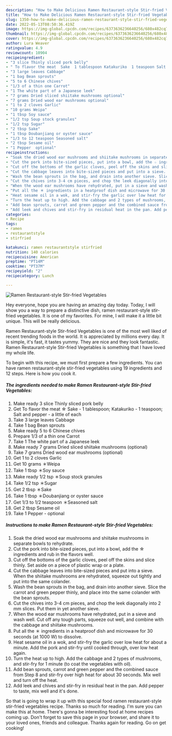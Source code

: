 ```yaml
---
description: "How to Make Delicious Ramen Restaurant-style Stir-fried Vegetables"
title: "How to Make Delicious Ramen Restaurant-style Stir-fried Vegetables"
slug: 1350-how-to-make-delicious-ramen-restaurant-style-stir-fried-vegetables
date: 2022-05-13T08:50:36.419Z
image: https://img-global.cpcdn.com/recipes/6373636236640256/680x482cq70/ramen-restaurant-style-stir-fried-vegetables-recipe-main-photo.jpg
thumbnail: https://img-global.cpcdn.com/recipes/6373636236640256/680x482cq70/ramen-restaurant-style-stir-fried-vegetables-recipe-main-photo.jpg
cover: https://img-global.cpcdn.com/recipes/6373636236640256/680x482cq70/ramen-restaurant-style-stir-fried-vegetables-recipe-main-photo.jpg
author: Lura Weaver
ratingvalue: 4.9
reviewcount: 10904
recipeingredient:
- "3 slice Thinly sliced pork belly"
- " To flavor the meat  Sake  1 tablespoon Katakuriko  1 teaspoon Salt and pepper  a little of each"
- "3 large leaves Cabbage"
- "1 bag Bean sprouts"
- "5 to 6 Chinese chives"
- "1/3 of a thin one Carrot"
- "1 The white part of a Japanese leek"
- "7 grams Dried sliced shiitake mushrooms optional"
- "7 grams Dried wood ear mushrooms optional"
- "1 to 2 cloves Garlic"
- "10 grams Weipa"
- "1 tbsp Soy sauce"
- "1/2 tsp Soup stock granules"
- "1/2 tsp Sugar"
- "2 tbsp Sake"
- "1 tbsp Doubanjiang or oyster sauce"
- "1/3 to 12 teaspoon Seasoned salt"
- "2 tbsp Sesame oil"
- "1 Pepper  optional"
recipeinstructions:
- "Soak the dried wood ear mushrooms and shiitake mushrooms in separate bowls to rehydrate."
- "Cut the pork into bite-sized pieces, put into a bowl, add the ☆ ingredients and rub in the flavors well."
- "Cut off the bottoms of the garlic cloves, peel off the skins and slice thinly. Set aside on a piece of plastic wrap or a plate."
- "Cut the cabbage leaves into bite-sized pieces and put into a sieve. When the shiitake mushrooms are rehydrated, squeeze out tightly and put into the same colander."
- "Wash the bean sprouts in the bag, and drain into another sieve. Slice the carrot and green pepper thinly, and place into the same colander with the bean sprouts."
- "Cut the chives into 3-4 cm pieces, and chop the leek diagonally into 2 mm slices. Put them in yet another sieve."
- "When the wood ear mushrooms have rehydrated, put in a sieve and wash well. Cut off any tough parts, squeeze out well, and combine with the cabbage and shiitake mushrooms."
- "Put all the ＊ ingredients in a heatproof dish and microwave for 30 seconds (at 1000 W) to dissolve."
- "Heat sesame oil in a wok, and stir-fry the garlic over low heat for about a minute. Add the pork and stir-fry until cooked through, over low heat again."
- "Turn the heat up to high. Add the cabbage and 2 types of mushrooms, and stir-fry for 1 minute (to coat the vegetables with oil)."
- "Add bean sprouts, carrot and green pepper and the combined sauce from Step 8 and stir-fry over high heat for about 30 seconds. Mix well and turn off the heat."
- "Add leek and chives and stir-fry in residual heat in the pan. Add pepper to taste, mix well and it&#39;s done."
categories:
- Recipe
tags:
- ramen
- restaurantstyle
- stirfried

katakunci: ramen restaurantstyle stirfried 
nutrition: 140 calories
recipecuisine: American
preptime: "PT14M"
cooktime: "PT37M"
recipeyield: "2"
recipecategory: Lunch

---
```



![Ramen Restaurant-style Stir-fried Vegetables](https://img-global.cpcdn.com/recipes/6373636236640256/680x482cq70/ramen-restaurant-style-stir-fried-vegetables-recipe-main-photo.jpg)

Hey everyone, hope you are having an amazing day today. Today, I will show you a way to prepare a distinctive dish, ramen restaurant-style stir-fried vegetables. It is one of my favorites. For mine, I will make it a little bit unique. This will be really delicious.

Ramen Restaurant-style Stir-fried Vegetables is one of the most well liked of recent trending foods in the world. It is appreciated by millions every day. It is simple, it's fast, it tastes yummy. They are nice and they look fantastic. Ramen Restaurant-style Stir-fried Vegetables is something that I have loved my whole life.




To begin with this recipe, we must first prepare a few ingredients. You can have ramen restaurant-style stir-fried vegetables using 19 ingredients and 12 steps. Here is how you cook it.

<!--inarticleads1-->

##### The ingredients needed to make Ramen Restaurant-style Stir-fried Vegetables:

1. Make ready 3 slice Thinly sliced pork belly
1. Get  To flavor the meat ☆ Sake - 1 tablespoon; Katakuriko - 1 teaspoon; Salt and pepper - a little of each
1. Take 3 large leaves Cabbage
1. Take 1 bag Bean sprouts
1. Make ready 5 to 6 Chinese chives
1. Prepare 1/3 of a thin one Carrot
1. Take 1 The white part of a Japanese leek
1. Make ready 7 grams Dried sliced shiitake mushrooms (optional)
1. Take 7 grams Dried wood ear mushrooms (optional)
1. Get 1 to 2 cloves Garlic
1. Get 10 grams ＊Weipa
1. Take 1 tbsp ＊Soy sauce
1. Make ready 1/2 tsp ＊Soup stock granules
1. Take 1/2 tsp ＊Sugar
1. Get 2 tbsp ＊Sake
1. Take 1 tbsp ＊Doubanjiang or oyster sauce
1. Get 1/3 to 1/2 teaspoon ＊Seasoned salt
1. Get 2 tbsp Sesame oil
1. Take 1 Pepper - optional




<!--inarticleads2-->

##### Instructions to make Ramen Restaurant-style Stir-fried Vegetables:

1. Soak the dried wood ear mushrooms and shiitake mushrooms in separate bowls to rehydrate.
1. Cut the pork into bite-sized pieces, put into a bowl, add the ☆ ingredients and rub in the flavors well.
1. Cut off the bottoms of the garlic cloves, peel off the skins and slice thinly. Set aside on a piece of plastic wrap or a plate.
1. Cut the cabbage leaves into bite-sized pieces and put into a sieve. When the shiitake mushrooms are rehydrated, squeeze out tightly and put into the same colander.
1. Wash the bean sprouts in the bag, and drain into another sieve. Slice the carrot and green pepper thinly, and place into the same colander with the bean sprouts.
1. Cut the chives into 3-4 cm pieces, and chop the leek diagonally into 2 mm slices. Put them in yet another sieve.
1. When the wood ear mushrooms have rehydrated, put in a sieve and wash well. Cut off any tough parts, squeeze out well, and combine with the cabbage and shiitake mushrooms.
1. Put all the ＊ ingredients in a heatproof dish and microwave for 30 seconds (at 1000 W) to dissolve.
1. Heat sesame oil in a wok, and stir-fry the garlic over low heat for about a minute. Add the pork and stir-fry until cooked through, over low heat again.
1. Turn the heat up to high. Add the cabbage and 2 types of mushrooms, and stir-fry for 1 minute (to coat the vegetables with oil).
1. Add bean sprouts, carrot and green pepper and the combined sauce from Step 8 and stir-fry over high heat for about 30 seconds. Mix well and turn off the heat.
1. Add leek and chives and stir-fry in residual heat in the pan. Add pepper to taste, mix well and it&#39;s done.




So that is going to wrap it up with this special food ramen restaurant-style stir-fried vegetables recipe. Thanks so much for reading. I'm sure you can make this at home. There's gonna be interesting food at home recipes coming up. Don't forget to save this page in your browser, and share it to your loved ones, friends and colleague. Thanks again for reading. Go on get cooking!
